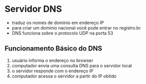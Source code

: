 # Servidor DNS

- traduz os nomes de domínio em endereço IP
- para criar um domínio nacional você pode entrar no registro.br
- DNS funciona sobre o protocolo UDP na porta 53

## Funcionamento Básico do DNS

1. usuário informa o endereço no browser
2. computador envia uma consulta DNS para o servidor local
3. o servidor responde com o endereço IP
4. computador acessa o servidor a partir do IP obtido
